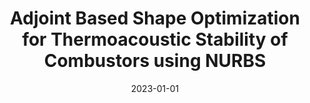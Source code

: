 ---
title: "Adjoint Based Shape Optimization for Thermoacoustic Stability of Combustors using NURBS"
collection: publications
category: symposiums
permalink: /publication/2023-01-01-Adjoint-Based-Shape-Optimization-for-Thermoacoustic-Stability-of-Combustors-using-NURBS
date: 2023-01-01
venue: 'UK Fluids Conference, 17-19 October, Glasgow, UK'
citation: ' E. Ekici,  M. Juniper, &quot;Adjoint Based Shape Optimization for Thermoacoustic Stability of Combustors using NURBS.&quot; UK Fluids Conference, 17-19 October, Glasgow, UK, 2023.'
---